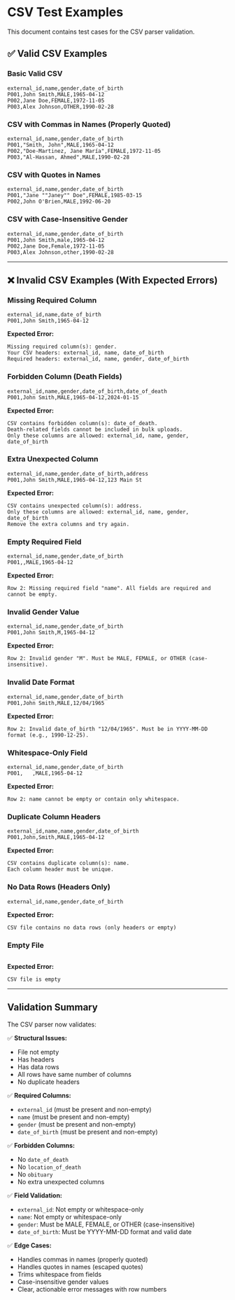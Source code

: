 # CSV Test Examples

This document contains test cases for the CSV parser validation.

## ✅ Valid CSV Examples

### Basic Valid CSV
```csv
external_id,name,gender,date_of_birth
P001,John Smith,MALE,1965-04-12
P002,Jane Doe,FEMALE,1972-11-05
P003,Alex Johnson,OTHER,1990-02-28
```

### CSV with Commas in Names (Properly Quoted)
```csv
external_id,name,gender,date_of_birth
P001,"Smith, John",MALE,1965-04-12
P002,"Doe-Martinez, Jane María",FEMALE,1972-11-05
P003,"Al-Hassan, Ahmed",MALE,1990-02-28
```

### CSV with Quotes in Names
```csv
external_id,name,gender,date_of_birth
P001,"Jane ""Janey"" Doe",FEMALE,1985-03-15
P002,John O'Brien,MALE,1992-06-20
```

### CSV with Case-Insensitive Gender
```csv
external_id,name,gender,date_of_birth
P001,John Smith,male,1965-04-12
P002,Jane Doe,Female,1972-11-05
P003,Alex Johnson,other,1990-02-28
```

---

## ❌ Invalid CSV Examples (With Expected Errors)

### Missing Required Column
```csv
external_id,name,date_of_birth
P001,John Smith,1965-04-12
```
**Expected Error:**
```
Missing required column(s): gender.
Your CSV headers: external_id, name, date_of_birth
Required headers: external_id, name, gender, date_of_birth
```

### Forbidden Column (Death Fields)
```csv
external_id,name,gender,date_of_birth,date_of_death
P001,John Smith,MALE,1965-04-12,2024-01-15
```
**Expected Error:**
```
CSV contains forbidden column(s): date_of_death.
Death-related fields cannot be included in bulk uploads.
Only these columns are allowed: external_id, name, gender, date_of_birth
```

### Extra Unexpected Column
```csv
external_id,name,gender,date_of_birth,address
P001,John Smith,MALE,1965-04-12,123 Main St
```
**Expected Error:**
```
CSV contains unexpected column(s): address.
Only these columns are allowed: external_id, name, gender, date_of_birth
Remove the extra columns and try again.
```

### Empty Required Field
```csv
external_id,name,gender,date_of_birth
P001,,MALE,1965-04-12
```
**Expected Error:**
```
Row 2: Missing required field "name". All fields are required and cannot be empty.
```

### Invalid Gender Value
```csv
external_id,name,gender,date_of_birth
P001,John Smith,M,1965-04-12
```
**Expected Error:**
```
Row 2: Invalid gender "M". Must be MALE, FEMALE, or OTHER (case-insensitive).
```

### Invalid Date Format
```csv
external_id,name,gender,date_of_birth
P001,John Smith,MALE,12/04/1965
```
**Expected Error:**
```
Row 2: Invalid date_of_birth "12/04/1965". Must be in YYYY-MM-DD format (e.g., 1990-12-25).
```

### Whitespace-Only Field
```csv
external_id,name,gender,date_of_birth
P001,   ,MALE,1965-04-12
```
**Expected Error:**
```
Row 2: name cannot be empty or contain only whitespace.
```

### Duplicate Column Headers
```csv
external_id,name,name,gender,date_of_birth
P001,John,Smith,MALE,1965-04-12
```
**Expected Error:**
```
CSV contains duplicate column(s): name.
Each column header must be unique.
```

### No Data Rows (Headers Only)
```csv
external_id,name,gender,date_of_birth
```
**Expected Error:**
```
CSV file contains no data rows (only headers or empty)
```

### Empty File
```csv

```
**Expected Error:**
```
CSV file is empty
```

---

## Validation Summary

The CSV parser now validates:

✅ **Structural Issues:**
- File not empty
- Has headers
- Has data rows
- All rows have same number of columns
- No duplicate headers

✅ **Required Columns:**
- `external_id` (must be present and non-empty)
- `name` (must be present and non-empty)
- `gender` (must be present and non-empty)
- `date_of_birth` (must be present and non-empty)

✅ **Forbidden Columns:**
- No `date_of_death`
- No `location_of_death`
- No `obituary`
- No extra unexpected columns

✅ **Field Validation:**
- `external_id`: Not empty or whitespace-only
- `name`: Not empty or whitespace-only
- `gender`: Must be MALE, FEMALE, or OTHER (case-insensitive)
- `date_of_birth`: Must be YYYY-MM-DD format and valid date

✅ **Edge Cases:**
- Handles commas in names (properly quoted)
- Handles quotes in names (escaped quotes)
- Trims whitespace from fields
- Case-insensitive gender values
- Clear, actionable error messages with row numbers

